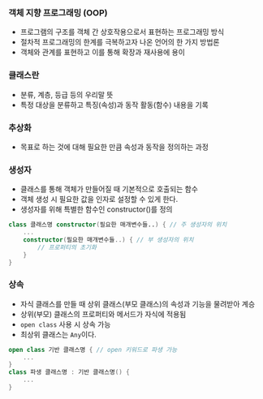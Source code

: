 ### 객체 지향 프로그래밍 (OOP)

- 프로그램의 구조를 객체 간 상호작용으로서 표현하는 프로그래밍 방식
- 절차적 프로그래밍의 한계를 극복하고자 나온 언어의 한 가지 방법론
- 객체와 관계를 표현하고 이를 통해 확장과 재사용에 용이

### 클래스란
- 분류, 계층, 등급 등의 우리말 뜻
- 특정 대상을 분류하고 특징(속성)과 동작 활동(함수) 내용을 기록

### 추상화
- 목표로 하는 것에 대해 필요한 만큼 속성과 동작을 정의하는 과정

### 생성자
- 클래스를 통해 객체가 만들어질 때 기본적으로 호출되는 함수
- 객체 생성 시 필요한 값을 인자로 설정할 수 있게 한다.
- 생성자를 위해 특별한 함수인 constructor()를 정의
```kotlin
class 클래스명 constructor(필요한 매개변수들..) { // 주 생성자의 위치
    ...
    constructor(필요한 매개변수들..) { // 부 생성자의 위치
        // 프로퍼티의 초기화
    }
}
```

### 상속
- 자식 클래스를 만들 때 상위 클래스(부모 클래스)의 속성과 기능을 물려받아 계승
- 상위(부모) 클래스의 프로퍼티와 메서드가 자식에 적용됨
- `open class` 사용 시 상속 가능
- 최상위 클래스는 `Any`이다.
```kotlin
open class 기반 클래스명 { // open 키워드로 파생 가능
    ...
}
class 파생 클래스명 : 기반 클래스명() {
    ...
}
```